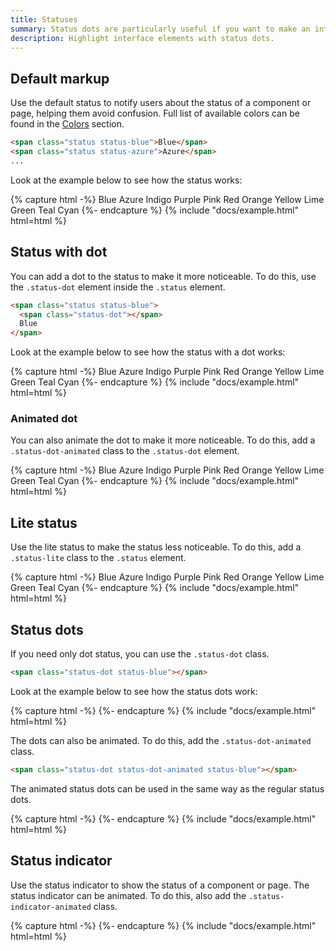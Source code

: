 ```yaml
---
title: Statuses
summary: Status dots are particularly useful if you want to make an interface element more noticeable regardless of limited space.
description: Highlight interface elements with status dots.
---
```


## Default markup

Use the default status to notify users about the status of a component or page, helping them avoid confusion. Full list of available colors can be found in the [Colors](/img/ui/base/colors) section.

```html
<span class="status status-blue">Blue</span>
<span class="status status-azure">Azure</span>
...
```

Look at the example below to see how the status works:

{% capture html -%}
<span class="status status-blue">Blue</span>
<span class="status status-azure">Azure</span>
<span class="status status-indigo">Indigo</span>
<span class="status status-purple">Purple</span>
<span class="status status-pink">Pink</span>
<span class="status status-red">Red</span>
<span class="status status-orange">Orange</span>
<span class="status status-yellow">Yellow</span>
<span class="status status-lime">Lime</span>
<span class="status status-green">Green</span>
<span class="status status-teal">Teal</span>
<span class="status status-cyan">Cyan</span>
{%- endcapture %}
{% include "docs/example.html" html=html %}


## Status with dot

You can add a dot to the status to make it more noticeable. To do this, use the `.status-dot` element inside the `.status` element.

```html
<span class="status status-blue">
  <span class="status-dot"></span>
  Blue
</span>
```

Look at the example below to see how the status with a dot works:

{% capture html -%}
<span class="status status-blue">
  <span class="status-dot"></span>
  Blue
</span>
<span class="status status-azure">
  <span class="status-dot"></span>
  Azure
</span>
<span class="status status-indigo">
  <span class="status-dot"></span>
  Indigo
</span>
<span class="status status-purple">
  <span class="status-dot"></span>
  Purple
</span>
<span class="status status-pink">
  <span class="status-dot"></span>
  Pink
</span>
<span class="status status-red">
  <span class="status-dot"></span>
  Red
</span>
<span class="status status-orange">
  <span class="status-dot"></span>
  Orange
</span>
<span class="status status-yellow">
  <span class="status-dot"></span>
  Yellow
</span>
<span class="status status-lime">
  <span class="status-dot"></span>
  Lime
</span>
<span class="status status-green">
  <span class="status-dot"></span>
  Green
</span>
<span class="status status-teal">
  <span class="status-dot"></span>
  Teal
</span>
<span class="status status-cyan">
  <span class="status-dot"></span>
  Cyan
</span>
{%- endcapture %}
{% include "docs/example.html" html=html %}

### Animated dot

You can also animate the dot to make it more noticeable. To do this, add a `.status-dot-animated` class to the `.status-dot` element.

{% capture html -%}
<span class="status status-blue">
  <span class="status-dot status-dot-animated"></span>
  Blue
</span>
<span class="status status-azure">
  <span class="status-dot status-dot-animated"></span>
  Azure
</span>
<span class="status status-indigo">
  <span class="status-dot status-dot-animated"></span>
  Indigo
</span>
<span class="status status-purple">
  <span class="status-dot status-dot-animated"></span>
  Purple
</span>
<span class="status status-pink">
  <span class="status-dot status-dot-animated"></span>
  Pink
</span>
<span class="status status-red">
  <span class="status-dot status-dot-animated"></span>
  Red
</span>
<span class="status status-orange">
  <span class="status-dot status-dot-animated"></span>
  Orange
</span>
<span class="status status-yellow">
  <span class="status-dot status-dot-animated"></span>
  Yellow
</span>
<span class="status status-lime">
  <span class="status-dot status-dot-animated"></span>
  Lime
</span>
<span class="status status-green">
  <span class="status-dot status-dot-animated"></span>
  Green
</span>
<span class="status status-teal">
  <span class="status-dot status-dot-animated"></span>
  Teal
</span>
<span class="status status-cyan">
  <span class="status-dot status-dot-animated"></span>
  Cyan
</span>
{%- endcapture %}
{% include "docs/example.html" html=html %}

## Lite status

Use the lite status to make the status less noticeable. To do this, add a `.status-lite` class to the `.status` element.

{% capture html -%}
<span class="status status-blue status-lite">
  <span class="status-dot"></span>
  Blue
</span>
<span class="status status-azure status-lite">
  <span class="status-dot"></span>
  Azure
</span>
<span class="status status-indigo status-lite">
  <span class="status-dot"></span>
  Indigo
</span>
<span class="status status-purple status-lite">
  <span class="status-dot"></span>
  Purple
</span>
<span class="status status-pink status-lite">
  <span class="status-dot"></span>
  Pink
</span>
<span class="status status-red status-lite">
  <span class="status-dot"></span>
  Red
</span>
<span class="status status-orange status-lite">
  <span class="status-dot"></span>
  Orange
</span>
<span class="status status-yellow status-lite">
  <span class="status-dot"></span>
  Yellow
</span>
<span class="status status-lime status-lite">
  <span class="status-dot"></span>
  Lime
</span>
<span class="status status-green status-lite">
  <span class="status-dot"></span>
  Green
</span>
<span class="status status-teal status-lite">
  <span class="status-dot"></span>
  Teal
</span>
<span class="status status-cyan status-lite">
  <span class="status-dot"></span>
  Cyan
</span>
{%- endcapture %}
{% include "docs/example.html" html=html %}

## Status dots

If you need only dot status, you can use the `.status-dot` class.

```html
<span class="status-dot status-blue"></span>
```

Look at the example below to see how the status dots work:

{% capture html -%}
<span class="status-dot status-blue"></span>
<span class="status-dot status-azure"></span>
<span class="status-dot status-indigo"></span>
<span class="status-dot status-purple"></span>
<span class="status-dot status-pink"></span>
<span class="status-dot status-red"></span>
<span class="status-dot status-orange"></span>
<span class="status-dot status-yellow"></span>
<span class="status-dot status-lime"></span>
<span class="status-dot status-green"></span>
<span class="status-dot status-teal"></span>
<span class="status-dot status-cyan"></span>
{%- endcapture %}
{% include "docs/example.html" html=html %}

The dots can also be animated. To do this, add the `.status-dot-animated` class.

```html
<span class="status-dot status-dot-animated status-blue"></span>
```

The animated status dots can be used in the same way as the regular status dots. 

{% capture html -%}
<span class="status-dot status-dot-animated status-blue"></span>
<span class="status-dot status-dot-animated status-azure"></span>
<span class="status-dot status-dot-animated status-indigo"></span>
<span class="status-dot status-dot-animated status-purple"></span>
<span class="status-dot status-dot-animated status-pink"></span>
<span class="status-dot status-dot-animated status-red"></span>
<span class="status-dot status-dot-animated status-orange"></span>
<span class="status-dot status-dot-animated status-yellow"></span>
<span class="status-dot status-dot-animated status-lime"></span>
<span class="status-dot status-dot-animated status-green"></span>
<span class="status-dot status-dot-animated status-teal"></span>
<span class="status-dot status-dot-animated status-cyan"></span>
{%- endcapture %}
{% include "docs/example.html" html=html %}

## Status indicator

Use the status indicator to show the status of a component or page. The status indicator can be animated. To do this, also add the `.status-indicator-animated` class.

{% capture html -%}
<span class="status-indicator status-blue status-indicator-animated">
  <span class="status-indicator-circle"></span>
  <span class="status-indicator-circle"></span>
  <span class="status-indicator-circle"></span>
</span>
<span class="status-indicator status-azure status-indicator-animated">
  <span class="status-indicator-circle"></span>
  <span class="status-indicator-circle"></span>
  <span class="status-indicator-circle"></span>
</span>
<span class="status-indicator status-indigo status-indicator-animated">
  <span class="status-indicator-circle"></span>
  <span class="status-indicator-circle"></span>
  <span class="status-indicator-circle"></span>
</span>
<span class="status-indicator status-purple status-indicator-animated">
  <span class="status-indicator-circle"></span>
  <span class="status-indicator-circle"></span>
  <span class="status-indicator-circle"></span>
</span>
<span class="status-indicator status-pink status-indicator-animated">
  <span class="status-indicator-circle"></span>
  <span class="status-indicator-circle"></span>
  <span class="status-indicator-circle"></span>
</span>
<span class="status-indicator status-red status-indicator-animated">
  <span class="status-indicator-circle"></span>
  <span class="status-indicator-circle"></span>
  <span class="status-indicator-circle"></span>
</span>
<span class="status-indicator status-orange status-indicator-animated">
  <span class="status-indicator-circle"></span>
  <span class="status-indicator-circle"></span>
  <span class="status-indicator-circle"></span>
</span>
<span class="status-indicator status-yellow status-indicator-animated">
  <span class="status-indicator-circle"></span>
  <span class="status-indicator-circle"></span>
  <span class="status-indicator-circle"></span>
</span>
<span class="status-indicator status-lime status-indicator-animated">
  <span class="status-indicator-circle"></span>
  <span class="status-indicator-circle"></span>
  <span class="status-indicator-circle"></span>
</span>
<span class="status-indicator status-green status-indicator-animated">
  <span class="status-indicator-circle"></span>
  <span class="status-indicator-circle"></span>
  <span class="status-indicator-circle"></span>
</span>
<span class="status-indicator status-teal status-indicator-animated">
  <span class="status-indicator-circle"></span>
  <span class="status-indicator-circle"></span>
  <span class="status-indicator-circle"></span>
</span>
<span class="status-indicator status-cyan status-indicator-animated">
  <span class="status-indicator-circle"></span>
  <span class="status-indicator-circle"></span>
  <span class="status-indicator-circle"></span>
</span>
{%- endcapture %}
{% include "docs/example.html" html=html %}
